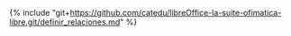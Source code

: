{% include "git+https://github.com/catedu/libreOffice-la-suite-ofimatica-libre.git/definir_relaciones.md" %}